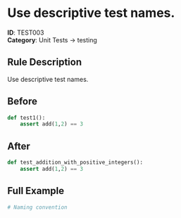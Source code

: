 # Use descriptive test names.

**ID**: TEST003  
**Category**: Unit Tests → testing

## Rule Description
Use descriptive test names.

## Before
```python
def test1():
    assert add(1,2) == 3
```

## After  
```python
def test_addition_with_positive_integers():
    assert add(1,2) == 3
```

## Full Example
```python
# Naming convention
```
